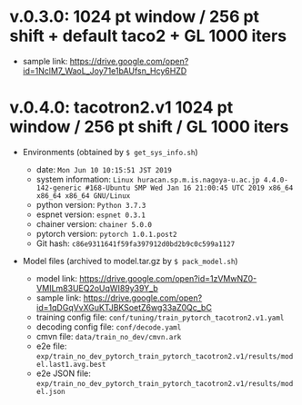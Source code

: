 # v.0.3.0: 1024 pt window / 256 pt shift + default taco2 + GL 1000 iters

- sample link: https://drive.google.com/open?id=1NclM7_WaoL_Joy71e1bAUfsn_Hcy6HZD

# v.0.4.0: tacotron2.v1 1024 pt window / 256 pt shift / GL 1000 iters

- Environments (obtained by `$ get_sys_info.sh`)
  - date: `Mon Jun 10 10:15:51 JST 2019`
  - system information: `Linux huracan.sp.m.is.nagoya-u.ac.jp 4.4.0-142-generic #168-Ubuntu SMP Wed Jan 16 21:00:45 UTC 2019 x86_64 x86_64 x86_64 GNU/Linux`
  - python version: `Python 3.7.3`
  - espnet version: `espnet 0.3.1`
  - chainer version: `chainer 5.0.0`
  - pytorch version: `pytorch 1.0.1.post2`
  - Git hash: `c86e9311641f59fa397912d0bd2b9c0c599a1127`

- Model files (archived to model.tar.gz by `$ pack_model.sh`)
  - model link: https://drive.google.com/open?id=1zVMwNZ0-VMILm83UEQ2oUqWI89y39Y_b
  - sample link: https://drive.google.com/open?id=1qDGqVvXGuKTJBKSoetZ6wg33aZ0Qc_bC
  - training config file: `conf/tuning/train_pytorch_tacotron2.v1.yaml`
  - decoding config file: `conf/decode.yaml`
  - cmvn file: `data/train_no_dev/cmvn.ark`
  - e2e file: `exp/train_no_dev_pytorch_train_pytorch_tacotron2.v1/results/model.last1.avg.best`
  - e2e JSON file: `exp/train_no_dev_pytorch_train_pytorch_tacotron2.v1/results/model.json`
